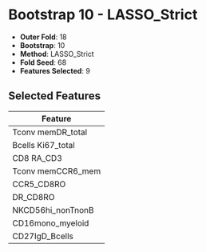 # Bootstrap 10 - LASSO_Strict

- **Outer Fold**: 18
- **Bootstrap**: 10
- **Method**: LASSO_Strict
- **Fold Seed**: 68
- **Features Selected**: 9

## Selected Features

| Feature |
|---------|
| Tconv memDR_total |
| Bcells Ki67_total |
| CD8 RA_CD3 |
| Tconv memCCR6_mem |
| CCR5_CD8RO |
| DR_CD8RO |
| NKCD56hi_nonTnonB |
| CD16mono_myeloid |
| CD27IgD_Bcells |

